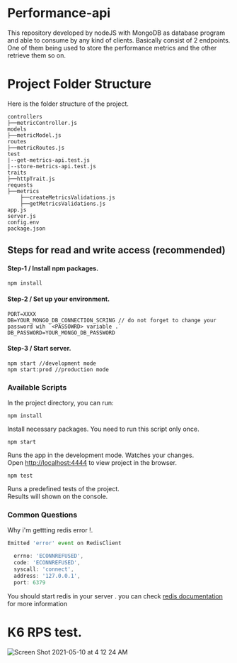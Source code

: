 # Performance-api

This repository developed by nodeJS with MongoDB as database program and able to consume by any kind of clients.
Basically consist of 2 endpoints. One of them being used to store the performance metrics and the other retrieve them so on.

# Project Folder Structure

Here is the folder structure of the project.

    controllers
    ├──metricController.js
    models
    ├──metricModel.js
    routes
    ├──metricRoutes.js
    test
    |--get-metrics-api.test.js
    |--store-metrics-api.test.js
    traits
    ├──httpTrait.js
    requests
    ├──metrics
        ├──createMetricsValidations.js
        ├──getMetricsValidations.js
    app.js
    server.js
    config.env
    package.json

## Steps for read and write access (recommended)

#### Step-1 / Install npm packages.

```
npm install
```

#### Step-2 / Set up your environment.

```
PORT=XXXX
DB=YOUR_MONGO_DB_CONNECTION_SCRING // do not forget to change your password wih `<PASSOWRD> variable .`
DB_PASSWORD=YOUR_MONGO_DB_PASSWORD
```

#### Step-3 / Start server.

```
npm start //development mode
npm start:prod //production mode
```

### Available Scripts

In the project directory, you can run:

```
npm install
```

Install necessary packages. You need to run this script only once.

```
npm start
```

Runs the app in the development mode. Watches your changes. \
Open [http://localhost:4444](http://localhost:4444) to view project in the browser.

```
npm test
```

Runs a predefined tests of the project. \
Results will shown on the console.

### Common Questions

Why i'm gettting redis error !.

```javascript
Emitted 'error' event on RedisClient

  errno: 'ECONNREFUSED',
  code: 'ECONNREFUSED',
  syscall: 'connect',
  address: '127.0.0.1',
  port: 6379
```

You should start redis in your server . you can check [redis documentation](https://redis.io/) for more information

# K6 RPS test.

![Screen Shot 2021-05-10 at 4 12 24 AM](https://user-images.githubusercontent.com/82615231/117595231-eacd0b00-b148-11eb-8cd1-e64b3148bfd7.png)
